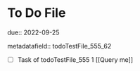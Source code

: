 # To Do File

due:: 2022-09-25

metadatafield:: todoTestFile_555_62

- [ ] Task of todoTestFile_555 1 [[Query me]]
